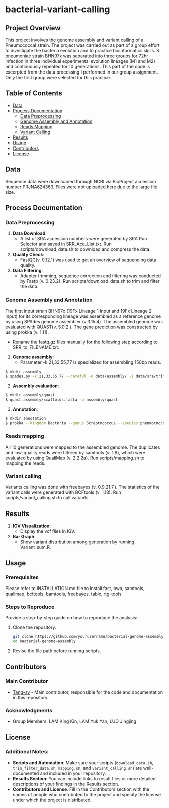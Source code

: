 # bacterial-variant-calling

## Project Overview
This project involves the genome assembly and variant calling of a Pneumococcal strain. The project was carried out as part of a group effort to investigate the bacteria evolution and to practice bioinformatics skills.
S. pneumoniae strain BHN97x was separated into three groups for 72hr infection in three individual experimental evolution lineages (M1 and M2) and continuously repeated for 10 generations. This part of the code is excerpted from the data processing I performed in our group assignment. Only the first group were selected for this practice. 

## Table of Contents
- [Data](#data)
- [Process Documentation](#process-documentation)
	- [Data Preprocessing](#data-preprocessing)
	- [Genome Assembly and Annotation](#genome-assembly-and-annotation)
	- [Reads Mapping](#reads-mapping)
	- [Variant Calling](#variant-calling)
- [Results](#results)
- [Usage](#usage)
- [Contributors](#contributors)
- [License](#license)

## Data
Sequence data were downloaded through NCBI via BioProject accession number PRJNA624363. Files were not uploaded here due to the large file size.

## Process Documentation
### Data Preprocessing
1. **Data Download**:
	- A list of SRA accession numbers were generated by SRA Run Selector and saved in SRR_Acc_List.txt. Run scripts/download_data.sh to download and compress the data.
2. **Quality Check**:
	- FastQC(v. 0.12.1) was used to get an overview of sequencing data quality.
3. **Data Filtering**:
	- Adapter trimming, sequence correction and filtering was conducted by Fastp (v. 0.23.2). Run scripts/download_data.sh to trim and filter the data.

### Genome Assembly and Annotation
The first input strain BHN97x (19Fx Lineage 1 Input and 19Fx Lineage 2 Input) for its corresponding lineage was assembled as a reference genome by using SPAdes genome assembler (v.3.15.4). The assembled genome was evaluated with QUAST(v. 5.0.2.). The gene prediction was constructed by using prokka (v. 1.11).
 - Rename the fastq.gz files manually for the following step according to SRR_to_FILENAME.txt. 
1. **Genome assembly**:
	- Parameter -k 21,33,55,77 is specialized for assembling 150bp reads.
```bash
$ mkdir assembly
$ spades.py -k 21,33,55,77 --careful -o data/assembly/ -1 data/sra/trimmed/anc_R1.fastq.gz -2 data/sra/trimmed/anc_R2.fastq.gz
```
2. **Assembly evaluation**:
```bash
$ mkdir assembly/quast
$ quast assembly/scaffolds.fasta -o assembly/quast
```
3. **Annotation**:
```bash
$ mkdir annotation
$ prokka --kingdom Bacteria --genus Streptococcus --species pneumococcus --outdir annotation scaffolds.fasta
```

### Reads mapping
All 10 generations were mapped to the assembled genome. The duplicates and low-quality reads were filtered by samtools (v. 1.9), which were evaluated by using QualiMap (v. 2.2.2a).
Run scripts/mapping.sh to mapping the reads.

### Variant calling
Variants calling was done with freebayes (v. 0.9.21.7.). The statistics of the variant calls were generated with BCFtools (v. 1.18). 
Run scripts/variant_calling.sh to call variants.

## Results
1. **IGV Visualization**:
	- Display the vcf files in IGV.
2. **Bar Graph**:
	- Show variant distribution among generation by running Variant_sum.R.

## Usage
### Prerequisites
Please refer to INSTALLATION.md file to install fast, bwa, samtools, qualimap, bcftools, bamtools, freebayes, tabix, rtg-tools.

### Steps to Reproduce
Provide a step-by-step guide on how to reproduce the analysis:
1. Clone the repository.
   ```bash
   git clone https://github.com/yourusername/bacterial-genome-assembly.git
   cd bacterial-genome-assembly
2. Revise the file path before running scripts.

## Contributors
### Main Contributor
- [Tang-sy](https://github.com/tang-sy) - Main contributor, responsible for the code and documentation in this repository.
### Acknowledgments
- Group Members: LAM King Kin, LAM Yuk Yan, LUO Jingjing 

## License
### Additional Notes:
- **Scripts and Automation**: Make sure your scripts (`download_data.sh`, `trim_filter_data.sh`, `mapping.sh`, and `variant_calling.sh`) are well-documented and included in your repository.
- **Results Section**: You can include links to result files or more detailed descriptions of your findings in the Results section.
- **Contributors and License**: Fill in the Contributors section with the names of people who contributed to the project and specify the license under which the project is distributed.
